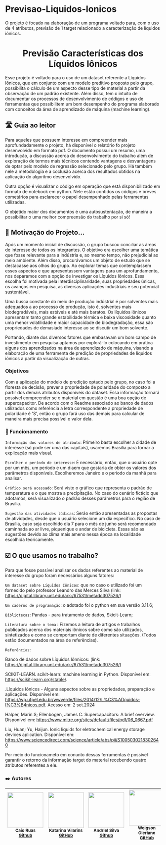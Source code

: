 # Previsao-Liquidos-Ionicos
O projeto é focado na elaboração de um programa voltado para, com o uso de 4 atributos, previsão de 1 target relacionado a caracterização de líquidos iônicos.



# <h1 align="center"> Previsão Características dos Líquidos Iônicos </h1>
  Esse projeto é voltado para o uso de um dataset referente a Líquidos Iônicos, que em conjunto com um modelo preditivo proposto pelo grupo, possibilita o cálculo de um aspecto desse tipo de material a partir da observação de um padrão existente. Além disso, tem o intuito de documentar os processos de desenvolvimento de códigos e uso de ferramentas que possibilitem um bom desempenho do programa elaborado com conceitos da área de aprendizado de máquina (machine learning).
 
## 🛣 Guia ao leitor 
  Para aqueles que possuem interesse em compreender mais aprofundadamente o projeto, há disponível o relatório fo projeto desenvolvido em formato pdf. O documento possui um resumo, uma introdução, a discussão acerca do desenvolvimento do trabalho além de exploração de termos mais técnicos contendo vantagens e desvantagens de optar pelo modelo de regressão selecionado pelo grupo. Há também nele a metodologia e a coclusão acerca dos resultados obtidos na aplicação do algoritmo desenvolvido.

  Outra opção é visualizar o código em operação que está disponibilizado em formato de notebook em python. Nele estão contidos os códigos e breves cometários para esclarecer o papel desempenhado pelas ferramentas utilizadas.

  O objetido maior dos documentos é uma autosustentação, de maneira a possibilitar o uma melhor compreensão do trabalho por si só!

## 📖 Motivação do Projeto...
   Após um momento inicial de discussão, o grupo buscou conciliar as áreas de interesse de todos os integrantes. O objetivo era escolher uma temática que fosse relevante para a indústria e, ao mesmo tempo, não prejudicial ao meio ambiente. Além disso, procurávamos um objeto de estudo que se destacasse aos olhos do grupo. Ao explorar temas que contemplassem esses aspectos e que apresentassem vantagens para um aprofundamento, nos deparamos com a opção de investigar os Líquidos Iônicos. Essa escolha foi motivada pela interdisciplinaridade, suas propriedades únicas, os avanços em pesquisa, as diversas aplicações industriais e seu potencial sustentável.
  
  Uma busca constante do meio de produção indústrial é por solventes mais adequados a ao processo de produção, isto é, solventes mais biodegradáveis, mais estáveis e até mais baratos. Os líquidos iônicos apresentam tanto grande estabilidade térmica e baixa viscosidade quanto uma menor volatilidade e maior capacidade de biodegradação, essa são propriedades de demasiado interesse ao se discutir um bom solvente.
  
  Portando, diante dos diversos fatores que embasavam um bom campo de investimento em pesquisa aptamos por explorá-lo colocando em prática alguns dos aprendizados na área de aprendizado de máquina, visando a elaboração de uma ferramenta de predição de propriedades de líquidos iônicos a partir da visualização de outras. 


### Objetivos
  Com a aplicação do modelo de predição optado pelo grupo, no caso foi a floresta de decisão, prever a propriedade de polaridade do composto a partir dos demais atributos disponíveis do dataset. Essa informação tornará possível compreender se o material em questão é uma boa opção de supercapacitor. De acordo com o Readme associado ao banco de dados utilizados como referência a letra correspondente a propriedade de polaridade é 'S', então o grupo fará uso das demais para calcular de maneira mais precisa possível o valor dela.
### 🧰 Funcionamento

 `Informação dos valores de atributo`: Primeiro basta escolher a cidade de interesse (só pode ser uma das capitais), usaremos Brasília para tornar a explicação mais visual.

 `Escolher o período de interesse`: É necessário, então, que o usuário opte por um mês, um período e um diaem que gostaria de obter os valores dos parâmetros disponíveis. Escolheremos Janeiro e o período da manhã para analisar.

 `Gráfico será acessado`: Será visto o gráfico que representa o padrão de temperatura e o que mostra a precipitação. No caso do cenário fictício que adotamos, será visualizado o padrão desses parâmetros para o região de Brasília.

 `Sugestão das atividades lúdicas`: Serâo então apresentadas as propostas de atividades, desde que o usuário selecione um dia específico. No caso de Brasília, caso seja escolhido dia 7 para o mês de junho será recomendado caminhada ao ar livre, piquenique e andar de bicicleta. Essas são as sugestões devido ao clima mais ameno nessa época na localidade escolhida teoricamente.

 ## ☑️ O que usamos no trabalho?
 
Para que fosse possível analisar os dados referentes ao material de interesse do grupo foram necessários alguns fatores:

`Um dataset sobre Líquidos Iônicos`: que no caso o utilizado foi um fornecido pelo professor Leandro das Merces Silva (link: https://digital.library.unt.edu/ark:/67531/metadc307526/)

`Um caderno de programação`:  o adotado foi o python em sua versão 3.11.6;

`Bibliotecas`: Pandas - para tratamento de dados, Skicit-Learn;

`Literatura sobre o tema` : Fizemos a leitura de artigos e trabalhos publicados acerca dos materiais iônicos sobre como são utilizados, sintetizados e como se comportam diante de diferentes situações. (Todos estão documentados na área de referências).

`Referências`: 

Banco de dados sobre Líquidos Iônnicos: (link: https://digital.library.unt.edu/ark:/67531/metadc307526/)​

SCIKIT-LEARN. scikit-learn: machine learning in Python. Disponível em: <https://scikit-learn.org/stable/>. ​

.Líquidos Iônicos - Alguns aspectos sobre as propriedades, preparação e aplicações. Disponível em: <https://wp.ufpel.edu.br/wwverde/files/2014/12/L%C3%ADquidos-I%C3%B4nicos.pdf​>. Acesso em: 2 set.2024

Halper, Marin S; Ellenbogen, James C. Supercapacitors: A brief overview. Disponível em: <https://www.mitre.org/sites/default/files/pdf/06_0667.pdf>

Liu, Huan; Yu, Haijun. Ionic liquids for eletrochemical energy storage devices aplication. Disponível em: <https://www.sciencedirect.com/science/article/abs/pii/S1005030218302640>
 


Por meio do funcionameto em conunto dessas ferramentas é possível garantir o retorno da informação target do material recebendo quatro atributos referentes a ele.

### ✒️ Autores

| <img loading="lazy" src="https://avatars.githubusercontent.com/CaioRuas24010" width=115><br> <sub>Caio Ruas<br> [Github](https://github.com/CaioRuas24010) </sub>|  <img loading="lazy" src="https://avatars.githubusercontent.com/KatarinaVilarins" width=115><br><sub>Katarina Vilarins<br> [GitHub](https://github.com/KatarinaVilarins) </sub> |  <img loading="lazy" src="https://avatars.githubusercontent.com/Andriel24044" width=115><br><sub>Andriel Silva<br> [Github](https://github.com/Andriel24044) </sub> | <img loading="lazy" src="https://avatars.githubusercontent.com/Weigson" width=115><br><sub>Weigson Oleriano<br> [GitHub](https://github.com/Weigson) </sub> |
| :---: | :---: | :---: | :---: |
